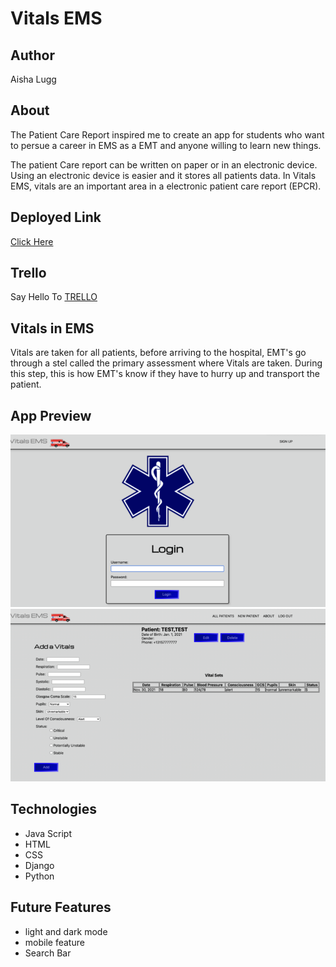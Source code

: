 # Vitals EMS 

## Author
 Aisha Lugg

## About
The Patient Care Report inspired me to create an app for students who want to persue a career in EMS as a EMT and anyone willing to learn new things. 

The patient Care report can be written on paper or in an electronic device. Using an electronic device is easier and it stores all patients data. In Vitals EMS, vitals are an important area in a electronic patient care report (EPCR). 

## Deployed Link
 [Click Here](https://vitals-ems.herokuapp.com/patients/)

## Trello
Say Hello To [TRELLO](https://trello.com/b/how0nPT2/unit-3-project-epcr)


## Vitals in EMS

Vitals are taken for all patients, before arriving to the hospital, EMT's go through a stel called the primary assessment where Vitals are taken. During this step, this is how EMT's know if they have to hurry up and transport the patient.

## App Preview 
![Imgur](/main_app/static/images/main.png)
![Imgur](/main_app/static/images/pt.png)


## Technologies
* Java Script
* HTML
* CSS
* Django
* Python

## Future Features
* light and dark mode
* mobile feature
* Search Bar


